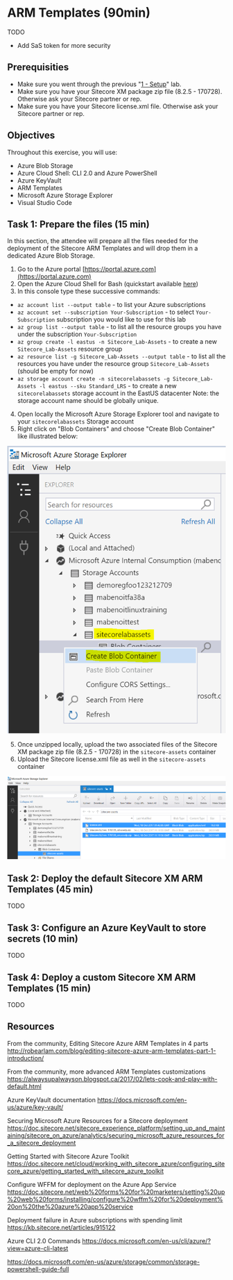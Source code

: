 # ARM Templates (90min)

TODO
- Add SaS token for more security

## Prerequisities

- Make sure you went through the previous "[1 - Setup](../1%20-%20Setup/README.md)" lab.
- Make sure you have your Sitecore XM package zip file (8.2.5 - 170728). Otherwise ask your Sitecore partner or rep.
- Make sure you have your Sitecore license.xml file. Otherwise ask your Sitecore partner or rep.

## Objectives

Throughout this exercise, you will use:
- Azure Blob Storage
- Azure Cloud Shell: CLI 2.0 and Azure PowerShell
- Azure KeyVault
- ARM Templates
- Microsoft Azure Storage Explorer
- Visual Studio Code

## Task 1: Prepare the files (15 min)

In this section, the attendee will prepare all the files needed for the deployment of the Sitecore ARM Templates and will drop them in a dedicated Azure Blob Storage.

1. Go to the Azure portal [https://portal.azure.com](https://portal.azure.com)
2. Open the Azure Cloud Shell for Bash (quickstart available [here](https://docs.microsoft.com/en-us/azure/cloud-shell/quickstart))
3. In this console type these successive commands:
- ```az account list --output table``` - to list your Azure subscriptions
- ```az account set --subscription Your-Subscription``` - to select `Your-Subscription` subscription you would like to use for this lab
- ```az group list --output table``` - to list all the resource groups you have under the subscription `Your-Subscription`
- ```az group create -l eastus -n Sitecore_Lab-Assets``` - to create a new `Sitecore_Lab-Assets` resource group
- ```az resource list -g Sitecore_Lab-Assets --output table``` - to list all the resources you have under the resource group `Sitecore_Lab-Assets` (should be empty for now)
- ```az storage account create -n sitecorelabassets -g Sitecore_Lab-Assets -l eastus --sku Standard_LRS``` - to create a new `sitecorelabassets` storage account in the EastUS datacenter
Note: the storage account name should be globally unique.
4. Open locally the Microsoft Azure Storage Explorer tool and navigate to your `sitecorelabassets` Storage account
5. Right click on "Blob Containers" and choose "Create Blob Container" like illustrated below:

![Create Blob Container](./imgs/create%20blob%20container.png)

5. Once unzipped locally, upload the two associated files of the Sitecore XM package zip file (8.2.5 - 170728) in the `sitecore-assets` container
6. Upload the Sitecore license.xml file as well in the `sitecore-assets` container

![Sitecore Assets uploaded](./imgs/sitecore%20assets%20uploaded.png)

## Task 2: Deploy the default Sitecore XM ARM Templates (45 min)

TODO

## Task 3: Configure an Azure KeyVault to store secrets (10 min)

TODO

## Task 4: Deploy a custom Sitecore XM ARM Templates (15 min)

TODO

## Resources

From the community, Editing Sitecore Azure ARM Templates in 4 parts
http://robearlam.com/blog/editing-sitecore-azure-arm-templates-part-1-introduction/

From the community, more advanced ARM Templates customizations
https://alwaysupalwayson.blogspot.ca/2017/02/lets-cook-and-play-with-default.html

Azure KeyVault documentation
https://docs.microsoft.com/en-us/azure/key-vault/

Securing Microsoft Azure Resources for a Sitecore deployment
https://doc.sitecore.net/sitecore_experience_platform/setting_up_and_maintaining/sitecore_on_azure/analytics/securing_microsoft_azure_resources_for_a_sitecore_deployment

Getting Started with Sitecore Azure Toolkit
https://doc.sitecore.net/cloud/working_with_sitecore_azure/configuring_sitecore_azure/getting_started_with_sitecore_azure_toolkit

Configure WFFM for deployment on the Azure App Service
https://doc.sitecore.net/web%20forms%20for%20marketers/setting%20up%20web%20forms/installing/configure%20wffm%20for%20deployment%20on%20the%20azure%20app%20service 

Deployment failure in Azure subscriptions with spending limit
https://kb.sitecore.net/articles/915122


Azure CLI 2.0 Commands
https://docs.microsoft.com/en-us/cli/azure/?view=azure-cli-latest

https://docs.microsoft.com/en-us/azure/storage/common/storage-powershell-guide-full
